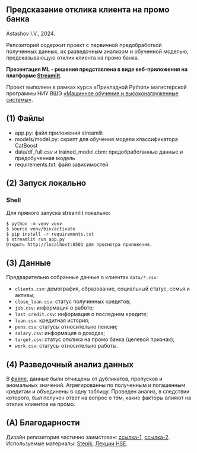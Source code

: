 ##  Предсказание отклика клиента на промо банка


Astashov I.V., 2024.

Репозиторий содержит проект с первичной предобработкой полученных данных, их разведочным анализом
и обученной моделью, предсказывающую отклик клиента на промо банка. 

**Презентация ML - решения представлена в виде веб-приложения на платформе [Streamlit](https://bank-promo-prediction-777.streamlit.app/).**

Проект выполнен в рамках курса «Прикладной Python» магистерской программы НИУ ВШЭ 
[«Машинное обучение и высоконагруженные системы»](https://www.hse.ru/ma/mlds/).

## (1) Файлы

- app.py: файл приложения streamlit
- models/model.py: скрипт для обучения модели классификатора CatBoost 
- data/df_full.csv и trained_model.cbm: предобработанные данные и предобученная модель  
- requirements.txt: файл зависимостей

## (2) Запуск локально

### Shell

Для прямого запуска streamlit локально:

```
$ python -m venv venv
$ source venv/bin/activate
$ pip install -r requirements.txt
$ streamlit run app.py
Открыть http://localhost:8501 для просмотра приложения.
```

## (3) Данные

Предварительно собранные данные о клиентах `data/*.csv`:

- `clients.csv`: демография, образование, социальный статус, семья и активы;
- `close_loan.csv`: статус полученных кредитов;
- `job.csv`: информация о работе;
- `last_credit.csv`: информация о последнем кредите; 
- `loan.csv`: кредитная история;  
- `pens.csv`: статусы относительно пенсии;
- `salary.csv`: информация о доходах;
- `target.csv`: статус отклика на промо банка (целевой признак);
- `work.csv`: статусы относительно работы.

## (4) Разведочный анализ данных

В [файле](https://github.com/igorastashov/bank-promo-prediction/blob/master/notebooks/bank_promo_eda.ipynb), данные были отчищены от дубликатов, пропусков и аномальных 
значений. Агрегированны по полученным и погашенным кредитам и объединены в одну таблицу.
Проведен анализ, в следствии которого, был получен ответ на вопрос о том,
какие факторы влияют на отклик клиентов на промо.

## (A) Благодарности

Дизайн репозитория частично заимстован: [ссылка-1](https://rateyourflight.streamlit.app/), 
[ссылка-2](https://github.com/evgpat/streamlit_demo).
Используемые материалы: [Stepik](https://stepik.org/lesson/1009061/step/6?unit=1016868),
[Лекции HSE](https://www.youtube.com/watch?v=J0EnFcdGW1I&list=PLmA-1xX7IuzADGz3hSgPPm6ib11Z0HSML&index=4).
